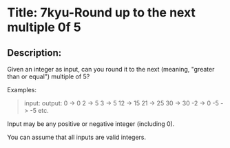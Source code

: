 # Title: 7kyu-Round up to the next multiple 0f 5

## Description:

Given an integer as input, can you round it to the next (meaning, "greater than or equal") multiple of 5?

Examples:

> input: output:
> 0 -> 0
> 2 -> 5
> 3 -> 5
> 12 -> 15
> 21 -> 25
> 30 -> 30
> -2 -> 0
> -5 -> -5
> etc.

Input may be any positive or negative integer (including 0).

You can assume that all inputs are valid integers.
